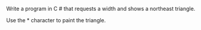 Write a program in C # that requests a width and shows a northeast triangle.

Use the * character to paint the triangle.